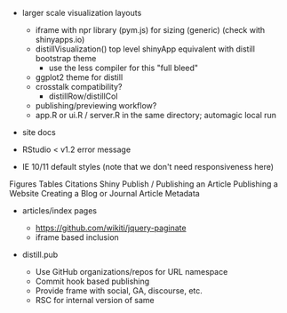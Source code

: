 
- larger scale visualization layouts
    - iframe with npr library (pym.js) for sizing (generic) (check with shinyapps.io)
    - distillVisualization() top level shinyApp equivalent with distill bootstrap theme 
       - use the less compiler for this
    "full bleed"
    - ggplot2 theme for distill
    - crosstalk compatibility?
        - distillRow/distillCol
    - publishing/previewing workflow?
    - app.R or ui.R / server.R in the same directory; automagic local run


- site docs

- RStudio < v1.2 error message
- IE 10/11 default styles (note that we don't need responsiveness here)

Figures Tables Citations Shiny Publish \/  <ghicon>
                                Publishing an Article
                                Publishing a Website
                                Creating a Blog or Journal
                                Article Metadata 
                                
- articles/index pages
    - https://github.com/wikiti/jquery-paginate
    - iframe based inclusion



- distill.pub
    - Use GitHub organizations/repos for URL namespace
    - Commit hook based publishing
    - Provide frame with social, GA, discourse, etc.
    - RSC for internal version of same
    
    
    
